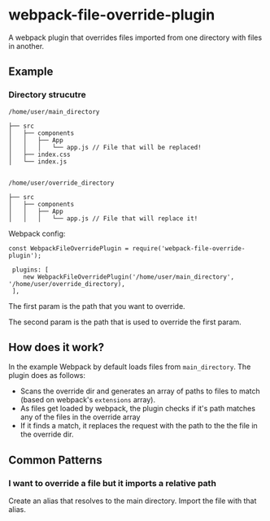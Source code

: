 # webpack-file-override-plugin

A webpack plugin that overrides files imported from one directory with files in another. 

## Example

### Directory strucutre

```
/home/user/main_directory

├── src
│   ├── components
│   │   ├── App
│   │   │   └── app.js // File that will be replaced!
│   ├── index.css
│   └── index.js


/home/user/override_directory

├── src
│   ├── components
│   │   ├── App
│   │   │   └── app.js // File that will replace it!

```

Webpack config:

```
const WebpackFileOverridePlugin = require('webpack-file-override-plugin');

 plugins: [
    new WebpackFileOverridePlugin('/home/user/main_directory', '/home/user/override_directory),
 ],
```

The first param is the path that you want to override.

The second param is the path that is used to override the first param.

## How does it work?

In the example Webpack by default loads files from `main_directory`. The plugin does as follows:

- Scans the override dir and generates an array of paths to files to match (based on webpack's `extensions` array). 
- As files get loaded by webpack, the plugin checks if it's path matches any of the files in the override array
- If it finds a match, it replaces the request with the path to the the file in the override dir.

## Common Patterns

### I want to override a file but it imports a relative path

Create an alias that resolves to the main directory. Import the file with that alias.
